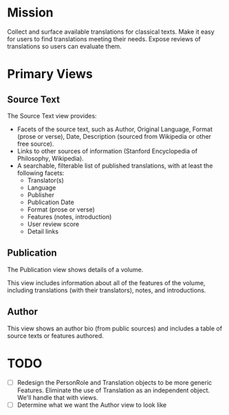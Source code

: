 # Mission

Collect and surface available translations for classical texts.
Make it easy for users to find translations meeting their needs.
Expose reviews of translations so users can evaluate them.

# Primary Views

## Source Text

The Source Text view provides:
 - Facets of the source text, such as Author, Original Language, Format (prose or verse), Date, Description (sourced from Wikipedia or other free source).
 - Links to other sources of information (Stanford Encyclopedia of Philosophy, Wikipedia).
 - A searchable, filterable list of published translations, with at least the following facets:
    - Translator(s)
    - Language
    - Publisher
    - Publication Date
    - Format (prose or verse)
    - Features (notes, introduction)
    - User review score
    - Detail links

## Publication

The Publication view shows details of a volume.

This view includes information about all of the features of the volume, including translations (with their translators), notes, and introductions.

## Author

This view shows an author bio (from public sources) and includes a table of source texts or features authored.

# TODO

- [ ] Redesign the PersonRole and Translation objects to be more generic Features. Eliminate the use of Translation as an independent object. We'll handle that with views.
- [ ] Determine what we want the Author view to look like
